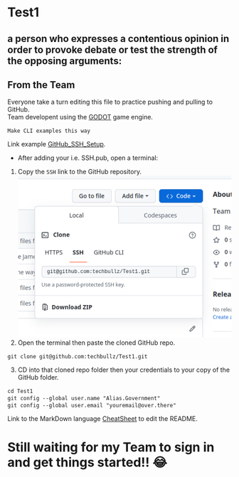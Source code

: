 # Test1
a person who expresses a contentious opinion in order to provoke debate or test the strength of the opposing arguments:
---
## From the Team
Everyone take a turn editing this file to practice pushing and pulling to GitHub.\
Team developent using the [GODOT](https://godotengine.org/) game engine.
```
Make CLI examples this way

```
Link example [GitHub_SSH_Setup](https://docs.github.com/en/authentication/connecting-to-github-with-ssh/adding-a-new-ssh-key-to-your-github-account).
- After adding your i.e. SSH.pub, open a terminal:
1. Copy the `SSH` link to the GitHub repository.\
![From the GitHub repo](/images/SSH_Github.png)
2. Open the terminal then paste the cloned GitHub repo.
```
git clone git@github.com:techbullz/Test1.git
```
3. CD into that cloned repo folder then your credentials to your copy of the GitHub folder.
```
cd Test1
git config --global user.name "Alias.Government"
git config --global user.email "youremail@over.there"

```
Link to the MarkDown language [CheatSheet](https://www.markdownguide.org/cheat-sheet/) to edit the README. 

# Still waiting for my Team to sign in and get things started!! :joy:

